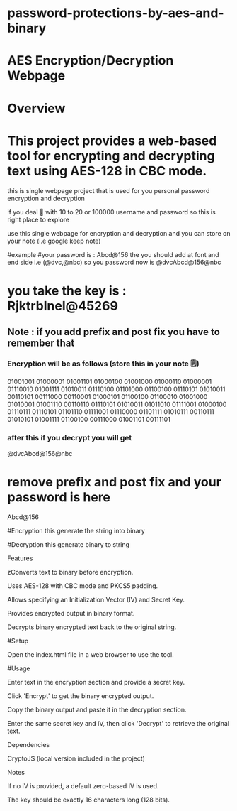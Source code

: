 # password-protections-by-aes-and-binary

# AES Encryption/Decryption Webpage

# Overview

# This project provides a web-based tool for encrypting and decrypting text using AES-128 in CBC mode.

this is single webpage project that is used for you personal password encryption and decryption 

if you deal 🤝 with 10 to 20 or 100000 username and password so this is right place to explore

use this single webpage for encryption and decryption and
you can store on your note (i.e google keep note)

#example
#your password is : Abcd@156 the you should add at font and end side i.e (@dvc,@nbc) so you password now is @dvcAbcd@156@nbc 
# you take the key is : Rjktrblnel@45269
## Note : if you add prefix and post fix you have to remember that
### Encryption will be as follows (store this in your note 🗒)
01001001 01000001 01001101 01000100 01001000 01000110 01000001 01110010 01001111 01010011 01110100 01101000 01100100 01110101 01010011 00110101 00111000 00110001 01000101 01100100 01100010 01001000 01010001 01001110 00110110 01110101 01010011 01011010 01111001 01000100 01110111 01110101 01101110 01111001 01110000 01101111 01010111 00110111 01010101 01001111 01100100 00111000 01001101 00111101

### after this if you decrypt you will get
@dvcAbcd@156@nbc

# remove prefix and post fix and your password is here
Abcd@156


#Encryption
this generate the string into binary

#Decryption
this generate binary to string


Features

zConverts text to binary before encryption.

Uses AES-128 with CBC mode and PKCS5 padding.

Allows specifying an Initialization Vector (IV) and Secret Key.

Provides encrypted output in binary format.

Decrypts binary encrypted text back to the original string.

#Setup

Open the index.html file in a web browser to use the tool.

#Usage

Enter text in the encryption section and provide a secret key.

Click 'Encrypt' to get the binary encrypted output.

Copy the binary output and paste it in the decryption section.

Enter the same secret key and IV, then click 'Decrypt' to retrieve the original text.

Dependencies

CryptoJS (local version included in the project)

Notes

If no IV is provided, a default zero-based IV is used.

The key should be exactly 16 characters long (128 bits).


